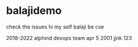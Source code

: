 # balajidemo
check the issues 
hi my self balaji
be cse

2018-2022
alphind
devops team 
apr 5 2001
jjnk
123

